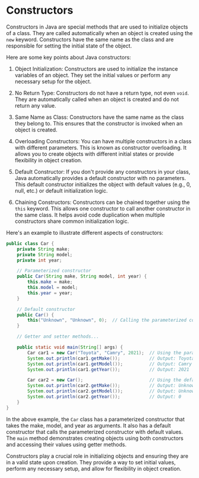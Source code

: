 # Constructors

Constructors in Java are special methods that are used to initialize objects of a class. They are called automatically when an object is created using the `new` keyword. Constructors have the same name as the class and are responsible for setting the initial state of the object.

Here are some key points about Java constructors:

1. Object Initialization: Constructors are used to initialize the instance variables of an object. They set the initial values or perform any necessary setup for the object.

2. No Return Type: Constructors do not have a return type, not even `void`. They are automatically called when an object is created and do not return any value.

3. Same Name as Class: Constructors have the same name as the class they belong to. This ensures that the constructor is invoked when an object is created.

4. Overloading Constructors: You can have multiple constructors in a class with different parameters. This is known as constructor overloading. It allows you to create objects with different initial states or provide flexibility in object creation.

5. Default Constructor: If you don't provide any constructors in your class, Java automatically provides a default constructor with no parameters. This default constructor initializes the object with default values (e.g., 0, null, etc.) or default initialization logic.

6. Chaining Constructors: Constructors can be chained together using the `this` keyword. This allows one constructor to call another constructor in the same class. It helps avoid code duplication when multiple constructors share common initialization logic.

Here's an example to illustrate different aspects of constructors:

```java
public class Car {
    private String make;
    private String model;
    private int year;

    // Parameterized constructor
    public Car(String make, String model, int year) {
        this.make = make;
        this.model = model;
        this.year = year;
    }

    // Default constructor
    public Car() {
        this("Unknown", "Unknown", 0);  // Calling the parameterized constructor
    }

    // Getter and setter methods...

    public static void main(String[] args) {
        Car car1 = new Car("Toyota", "Camry", 2021);  // Using the parameterized constructor
        System.out.println(car1.getMake());           // Output: Toyota
        System.out.println(car1.getModel());          // Output: Camry
        System.out.println(car1.getYear());           // Output: 2021

        Car car2 = new Car();                         // Using the default constructor
        System.out.println(car2.getMake());           // Output: Unknown
        System.out.println(car2.getModel());          // Output: Unknown
        System.out.println(car2.getYear());           // Output: 0
    }
}
```

In the above example, the `Car` class has a parameterized constructor that takes the make, model, and year as arguments. It also has a default constructor that calls the parameterized constructor with default values. The `main` method demonstrates creating objects using both constructors and accessing their values using getter methods.

Constructors play a crucial role in initializing objects and ensuring they are in a valid state upon creation. They provide a way to set initial values, perform any necessary setup, and allow for flexibility in object creation.